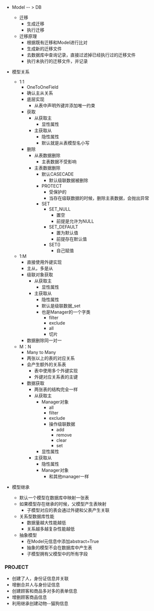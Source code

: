 - Model -- > DB
  - 迁移
    - 生成迁移
    - 执行迁移
  - 迁移原理
    - 根据既有迁移和Model进行比对
    - 生成新的迁移文件
    - 去数据库中查询记录，直接过滤掉已经执行过的迁移文件
    - 执行未执行的迁移文件，并记录





- 模型关系
  - 1:1 
    - OneToOneField
    - 确认主从关系
    - 底层实现
      - 从表中声明外键并添加唯一约束
    - 获取
      - 从获取主
        - 显性属性
      - 主获取从
        - 隐性属性
        - 默认就是从表模型名小写
    - 删除
      - 从表数据删除
        - 主表数据不受影响
      - 主表数据删除
        - 默认CASECADE	
          - 默认级联数据被删除
        - PROTECT
          - 受保护的
          - 当存在级联数据的时候，删除主表数据，会抛出异常
        - SET
          - SET_NULL
            - 置空
            - 前提是允许为NULL
          - SET_DEFAULT
            - 置为默认值
            - 前提存在默认值
          - SET()
            - 自己赋值
  - 1:M 
    - 直接使用外键实现
    - 主从，多是从
    - 级联对象获取
      - 从获取主
        - 显性属性
      - 主获取从
        - 隐性属性
        - 默认是级联数据_set
        - 也是Manager的一个字类
          - filter
          - exclude
          - all
          - 切片
    - 数据删除同一对一
  - M：N
    - Many to Many
    - 两张以上的表的对应关系
    - 会产生额外的关系表
      - 表中使用多个外键实现
      - 外键对应关系表的主键
    - 数据获取
      - 两张表的结构完全一样
      - 从获取主
        - Manager对象
          - all
          - filter
          - exclude
          - 操作级联数据
            - add
            - remove
            - clear
            - set
        - 显性属性
      - 主获取从
        - 隐性属性
        - Manager对象
          - 和其他manager一样 
- 模型继承
  - 默认一个模型在数据库中映射一张表
  - 如果模型存在继承的时候，父模型产生表映射
    - 子模型对应的表会通过外键和父表产生关联
  - 关系型数据库性能
    - 数据量越大性能越低
    - 关系越多越复杂性能越低
  - 抽象模型 
    - 在Model元信息中添加abstract=True
    - 抽象的模型不会在数据库中产生表
    - 子模型拥有父模型中的所有字段



### PROJECT

- 创建了人，身份证信息并关联 
- 增删合并人与身份证信息
- 创建顾客和商品多对多的表单信息
- 增删顾客商品信息
- 利用继承创建动物--猫狗信息